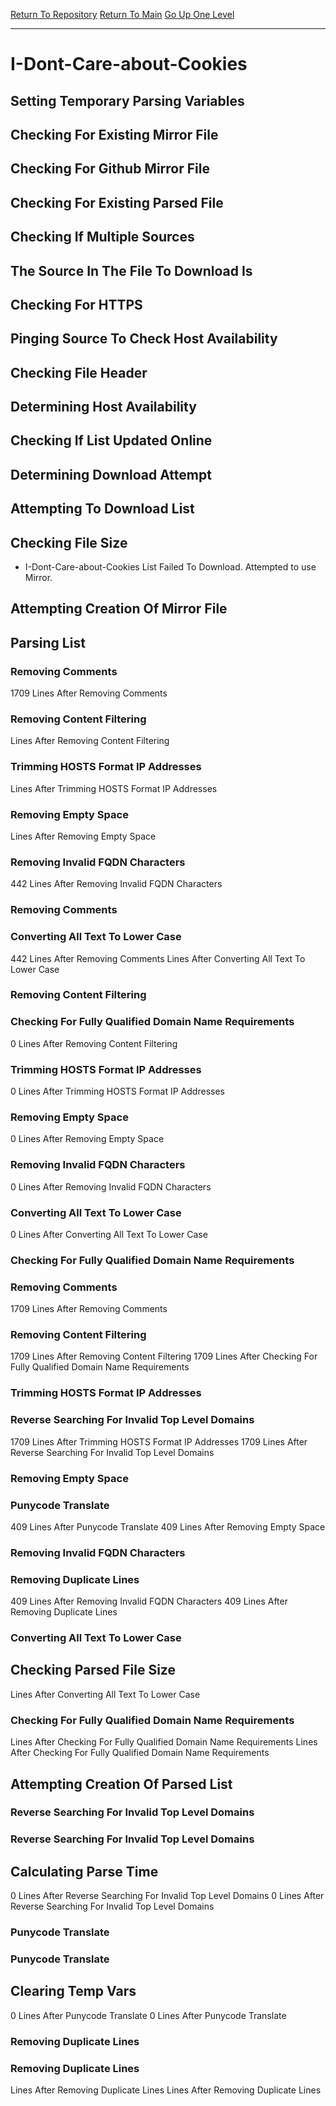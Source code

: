 [Return To Repository](https://github.com/DigitalWarrior/piholeparser/)
[Return To Main](https://github.com/DigitalWarrior/piholeparser/blob/master/RecentRunLogs/Mainlog.md)
[Go Up One Level](https://github.com/DigitalWarrior/piholeparser/blob/master/RecentRunLogs/TopLevelScripts/30-Processing-External-Blacklists.md)
____________________________________
# I-Dont-Care-about-Cookies
## Setting Temporary Parsing Variables
## Checking For Existing Mirror File
## Checking For Github Mirror File
## Checking For Existing Parsed File
## Checking If Multiple Sources
## The Source In The File To Download Is
## Checking For HTTPS
## Pinging Source To Check Host Availability
## Checking File Header
## Determining Host Availability
## Checking If List Updated Online
## Determining Download Attempt
## Attempting To Download List
## Checking File Size
* I-Dont-Care-about-Cookies List Failed To Download. Attempted to use Mirror. 
## Attempting Creation Of Mirror File
## Parsing List
### Removing Comments
1709 Lines After Removing Comments
### Removing Content Filtering
 Lines After Removing Content Filtering
### Trimming HOSTS Format IP Addresses
 Lines After Trimming HOSTS Format IP Addresses
### Removing Empty Space
 Lines After Removing Empty Space
### Removing Invalid FQDN Characters
442 Lines After Removing Invalid FQDN Characters
### Removing Comments
### Converting All Text To Lower Case
442 Lines After Removing Comments
 Lines After Converting All Text To Lower Case
### Removing Content Filtering
### Checking For Fully Qualified Domain Name Requirements
0 Lines After Removing Content Filtering
### Trimming HOSTS Format IP Addresses
0 Lines After Trimming HOSTS Format IP Addresses
### Removing Empty Space
0 Lines After Removing Empty Space
### Removing Invalid FQDN Characters
0 Lines After Removing Invalid FQDN Characters
### Converting All Text To Lower Case
0 Lines After Converting All Text To Lower Case
### Checking For Fully Qualified Domain Name Requirements
### Removing Comments
1709 Lines After Removing Comments
### Removing Content Filtering
1709 Lines After Removing Content Filtering
1709 Lines After Checking For Fully Qualified Domain Name Requirements
### Trimming HOSTS Format IP Addresses
### Reverse Searching For Invalid Top Level Domains
1709 Lines After Trimming HOSTS Format IP Addresses
1709 Lines After Reverse Searching For Invalid Top Level Domains
### Removing Empty Space
### Punycode Translate
409 Lines After Punycode Translate
409 Lines After Removing Empty Space
### Removing Invalid FQDN Characters
### Removing Duplicate Lines
409 Lines After Removing Invalid FQDN Characters
409 Lines After Removing Duplicate Lines
### Converting All Text To Lower Case
## Checking Parsed File Size
 Lines After Converting All Text To Lower Case
### Checking For Fully Qualified Domain Name Requirements
 Lines After Checking For Fully Qualified Domain Name Requirements
 Lines After Checking For Fully Qualified Domain Name Requirements
## Attempting Creation Of Parsed List
### Reverse Searching For Invalid Top Level Domains
### Reverse Searching For Invalid Top Level Domains
## Calculating Parse Time
0 Lines After Reverse Searching For Invalid Top Level Domains
0 Lines After Reverse Searching For Invalid Top Level Domains
### Punycode Translate
### Punycode Translate
## Clearing Temp Vars
0 Lines After Punycode Translate
0 Lines After Punycode Translate
### Removing Duplicate Lines
### Removing Duplicate Lines
 Lines After Removing Duplicate Lines
 Lines After Removing Duplicate Lines
